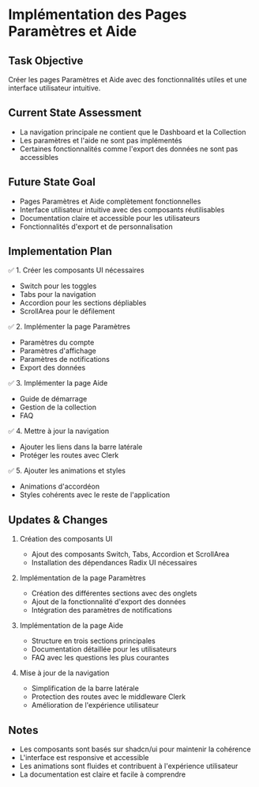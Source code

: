 # Implémentation des Pages Paramètres et Aide

## Task Objective

Créer les pages Paramètres et Aide avec des fonctionnalités utiles et une interface utilisateur intuitive.

## Current State Assessment

- La navigation principale ne contient que le Dashboard et la Collection
- Les paramètres et l'aide ne sont pas implémentés
- Certaines fonctionnalités comme l'export des données ne sont pas accessibles

## Future State Goal

- Pages Paramètres et Aide complètement fonctionnelles
- Interface utilisateur intuitive avec des composants réutilisables
- Documentation claire et accessible pour les utilisateurs
- Fonctionnalités d'export et de personnalisation

## Implementation Plan

✅ 1. Créer les composants UI nécessaires

- Switch pour les toggles
- Tabs pour la navigation
- Accordion pour les sections dépliables
- ScrollArea pour le défilement

✅ 2. Implémenter la page Paramètres

- Paramètres du compte
- Paramètres d'affichage
- Paramètres de notifications
- Export des données

✅ 3. Implémenter la page Aide

- Guide de démarrage
- Gestion de la collection
- FAQ

✅ 4. Mettre à jour la navigation

- Ajouter les liens dans la barre latérale
- Protéger les routes avec Clerk

✅ 5. Ajouter les animations et styles

- Animations d'accordéon
- Styles cohérents avec le reste de l'application

## Updates & Changes

1. Création des composants UI

   - Ajout des composants Switch, Tabs, Accordion et ScrollArea
   - Installation des dépendances Radix UI nécessaires

2. Implémentation de la page Paramètres

   - Création des différentes sections avec des onglets
   - Ajout de la fonctionnalité d'export des données
   - Intégration des paramètres de notifications

3. Implémentation de la page Aide

   - Structure en trois sections principales
   - Documentation détaillée pour les utilisateurs
   - FAQ avec les questions les plus courantes

4. Mise à jour de la navigation
   - Simplification de la barre latérale
   - Protection des routes avec le middleware Clerk
   - Amélioration de l'expérience utilisateur

## Notes

- Les composants sont basés sur shadcn/ui pour maintenir la cohérence
- L'interface est responsive et accessible
- Les animations sont fluides et contribuent à l'expérience utilisateur
- La documentation est claire et facile à comprendre
